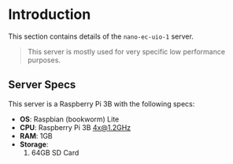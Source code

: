 # Introduction

This section contains details of the `nano-ec-uio-1` server.

> This server is mostly used for very specific low performance purposes.

## Server Specs

This server is a Raspberry Pi 3B with the following specs:

* **OS**: Raspbian (bookworm) Lite
* **CPU**: Raspberry Pi 3B 4x@1.2GHz
* **RAM**: 1GB
* **Storage**:
    1. 64GB SD Card
